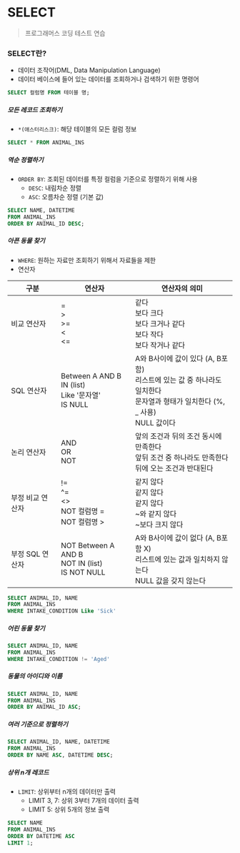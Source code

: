 # SELECT

> 프로그래머스 코딩 테스트 연습 



### SELECT란?

- 데이터 조작어(DML, Data Manipulation Language)
- 데이터 베이스에 들어 있는 데이터를 조회하거나 검색하기 위한 명령어

```sql
SELECT 컬럼명 FROM 테이블 명;
```



##### 모든 레코드 조회하기

- `*(애스터리스크)`: 해당 테이블의 모든 컬럼 정보

```sql
SELECT * FROM ANIMAL_INS
```



##### 역순 정렬하기

- `ORDER BY`: 조회된 데이터를 특정 컬럼을 기준으로 정렬하기 위해 사용
  - `DESC`: 내림차순 정렬
  - `ASC`: 오름차순 정렬 (기본 값)

```sql
SELECT NAME, DATETIME 
FROM ANIMAL_INS
ORDER BY ANIMAL_ID DESC;
```



##### 아픈 동물 찾기

- `WHERE`: 원하는 자료만 조회하기 위해서 자료들을 제한
- 연산자

| 구분             | 연산자                                                       | 연산자의 의미                                                |
| ---------------- | ------------------------------------------------------------ | ------------------------------------------------------------ |
| 비교 연산자      | =<br />><br />>=<br /><<br /><=                              | 같다<br />보다 크다<br />보다 크거나 같다<br />보다 작다<br />보다 작거나 같다 |
| SQL 연산자       | Between A AND B<br />IN (list)<br />Like '문자열'<br />IS NULL | A와 B사이에 값이 있다 (A, B포함)<br />리스트에 있는 값 중 하나라도 일치한다<br />문자열과 형태가 일치한다 (%, _ 사용)<br />NULL 값이다 |
| 논리 연산자      | AND<br />OR<br />NOT                                         | 앞의 조건과 뒤의 조건 동시에 만족한다<br />앞뒤 조건 중 하나라도 만족한다<br />뒤에 오는 조건과 반대된다 |
| 부정 비교 연산자 | !=<br />^=<br /><><br />NOT 컬럼명 =<br />NOT 컬럼명 >       | 같지 않다<br />같지 않다<br />같지 않다<br />~와 같지 않다<br />~보다 크지 않다 |
| 부정 SQL 연산자  | NOT Between A AND B<br />NOT IN (list)<br />IS NOT NULL      | A와 B사이에 값이 없다 (A, B포함 X)<br />리스트에 있는 값과 일치하지 않는다<br />NULL 값을 갖지 않는다 |

```sql
SELECT ANIMAL_ID, NAME
FROM ANIMAL_INS
WHERE INTAKE_CONDITION Like 'Sick'
```



##### 어린 동물 찾기

```sql
SELECT ANIMAL_ID, NAME
FROM ANIMAL_INS
WHERE INTAKE_CONDITION != 'Aged'
```



##### 동물의 아이디와 이름

```sql
SELECT ANIMAL_ID, NAME
FROM ANIMAL_INS
ORDER BY ANIMAL_ID ASC;
```



##### 여러 기준으로 정렬하기

```sql
SELECT ANIMAL_ID, NAME, DATETIME
FROM ANIMAL_INS
ORDER BY NAME ASC, DATETIME DESC;
```



##### 상위 n개 레코드

- `LIMIT`: 상위부터 n개의 데이터만 출력
  - LIMIT 3, 7: 상위 3부터 7개의 데이터 출력
  - LIMIT 5: 상위 5개의 정보 출력

```sql
SELECT NAME
FROM ANIMAL_INS
ORDER BY DATETIME ASC
LIMIT 1;
```